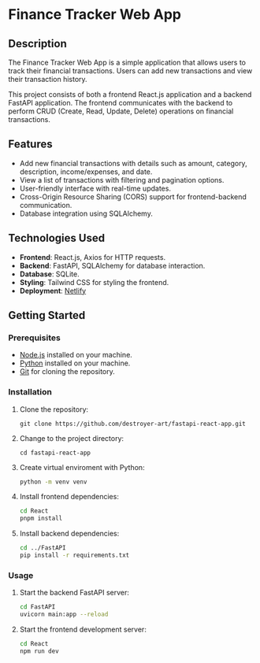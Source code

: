 # Finance Tracker Web App

## Description

The Finance Tracker Web App is a simple application that allows users to track their financial transactions. Users can add new transactions and view their transaction history.

This project consists of both a frontend React.js application and a backend FastAPI application. The frontend communicates with the backend to perform CRUD (Create, Read, Update, Delete) operations on financial transactions.

## Features

- Add new financial transactions with details such as amount, category, description, income/expenses, and date.
- View a list of transactions with filtering and pagination options.
- User-friendly interface with real-time updates.
- Cross-Origin Resource Sharing (CORS) support for frontend-backend communication.
- Database integration using SQLAlchemy.

## Technologies Used

- **Frontend**: React.js, Axios for HTTP requests.
- **Backend**: FastAPI, SQLAlchemy for database interaction.
- **Database**: SQLite.
- **Styling**: Tailwind CSS for styling the frontend.
- **Deployment**: [Netlify](https://finance-tracker-fastapi-react.netlify.app/)

## Getting Started

### Prerequisites

- [Node.js](https://nodejs.org/) installed on your machine.
- [Python](https://www.python.org/) installed on your machine.
- [Git](https://git-scm.com/) for cloning the repository.

### Installation

1. Clone the repository:

   ```shell
   git clone https://github.com/destroyer-art/fastapi-react-app.git
   ```

2. Change to the project directory:

   ```shell
   cd fastapi-react-app
   ```

3. Create virtual enviroment with Python:

   ```zsh
   python -m venv venv
   ```

4. Install frontend dependencies:

   ```zsh
   cd React
   pnpm install
   ```
5. Install backend dependencies:

   ```zsh
   cd ../FastAPI
   pip install -r requirements.txt
   ```

### Usage

1. Start the backend FastAPI server:
   
   ```zsh
   cd FastAPI
   uvicorn main:app --reload
   ```

2. Start the frontend development server:

   ```zsh
   cd React
   npm run dev
   ```
